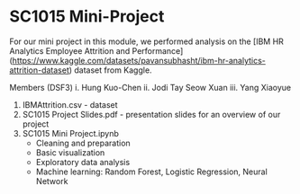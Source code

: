 # SC1015 Mini-Project
For our mini project in this module, we performed analysis on the [IBM HR Analytics Employee Attrition and Performance] (https://www.kaggle.com/datasets/pavansubhasht/ibm-hr-analytics-attrition-dataset) dataset from Kaggle.

Members (DSF3)
i. Hung Kuo-Chen
ii. Jodi Tay Seow Xuan
iii. Yang Xiaoyue

1. IBMAttrition.csv - dataset
2. SC1015 Project Slides.pdf - presentation slides for an overview of our project
3. SC1015 Mini Project.ipynb 
    - Cleaning and preparation
    - Basic visualization
    - Exploratory data analysis
    - Machine learning: Random Forest, Logistic Regression, Neural Network  
